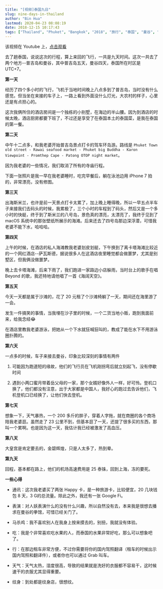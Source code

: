 ```yaml
---
title: "[视频]泰国九日"
slug: nine-days-in-thailand
author: "Bin Hua"
lastmod: 2020-04-23 08:08:19
date: 2018-12-15 10:17:43
tags: ["Thailand", "Phuket", "Bangkok", "2018", "旅行", "泰国", "曼谷", "普吉岛", "Youtube", "视频"]
---
```


该视频在 Youtube 上，[点击观看](https://www.youtube.com/watch?v=ZM6OnQ7jupQ)

去了趟泰国，说说这次的行程，算上来回的飞行，一共是九天时间。这次一共去了两个地方--普吉岛和曼谷，其中普吉岛五天，曼谷四天，泰国所在时区是 UTC+7。

**第一天**

经历了四个多小时的飞行，飞机于当地时间晚上八点多到了普吉岛，当时没有什么感觉。但当坐在来接的车子上，一路上看到外面没什么灯光，大农村的样子，心里还是有点担心的。

这次我俩所住的酒店房间是一个独栋的小别墅，在海边的半山腰。因为到酒店的时候太晚，酒店厨房都要下班了，不过还是享受了在泰国本土的泰国菜，是我在泰国的第一餐。

**第二天**

中午十二点多，和我老婆开始普吉岛景点打卡的驾车环岛游。路线是 `Phuket Town old street - Rawai seafood market - Phuket big Buddha - Karon Viewpoint - Promthep Cape - Patong OTOP night market`。

因为我老婆的一些情况，我们取消了所有的寺庙行程。

下面一张照片是我一早在我老婆睡时，吃完早餐后，躺在泳池边用 iPhone 7 拍的，非常漂亮，没有修图。

**第三天**

出海斯米兰，也许是前一天景点打卡太累了，加上晚上睡得晚，所以一早五点半车子来接我们去码头的时候，我累极了，三个小时的车程到了码头，然后又是一个多小时的快艇，终于到了斯米兰的八号岛，景色真的漂亮，太漂亮了，我终于见到了 macOS 系统中的那张壁纸所展示的海滩。后来还去了四号岛那边深浮潜，可惜我老婆不能下水，哈哈哈。

**第四天**

上午的时候，在酒店的私人海滩教我老婆划皮划艇，下午换到了离卡塔海滩比较近的一个网红酒店--萨瓦斯德，据说很多人在这酒店夜里睡觉都会做噩梦，尤其是别墅区，但我俩没做噩梦。

晚上去卡塔海滩，后来下雨了，我们跑进一家路边小店躲雨，当时台上的歌手在唱 Beyond 的歌，我还特地请他唱了一首《海阔天空》。

**第五天**

今天一天都是属于沙滩的，花了 20 元租了个沙滩椅躺了一天，期间还在海里游了一会。

发生一件搞笑的事情，当我埋在沙子里的时候，一个二货当地小贩，跑到我面前来，给我念经😂

在酒店里教我老婆游泳，把她从一个下水就狂喊狂叫的，教成了能在水下不用游泳圈扑腾的。

**第六天**

一点多的时候，车子来接去曼谷，印象比较深刻的事情有两件

1. 可能因为跑道短的缘故，他们的飞行员在飞机刚拐弯后就立刻起飞，没有停歇时间

2. 遇到小两口蜜月带着岳父母的一家，那个女婿好像外人一样，好可怜。登机口换了，他们都没有注意，出于大家都是中国人，我好心的跑过去告诉他们，飞机登机口已经换了，让他们快去登机。

**第七天**

想象一下，天气暴热，一个 200 多斤的胖子，穿着人字拖，就在商圈的各个商场陪我老婆逛。虽然走了 23 公里不到，但基本逛了一天，还提了很多买的东西，那叫一个累啊。也是因为这一天，我估计我已经被激发了高血压。

**第八天**

大皇宫是肯定要去的，金碧辉煌，只是人太多了，热到晕。

**第九天**

回程，基本都在路上，他们的机场高速费用是 25 泰铢，回到上海，冻的要死。

**一些心得**

- 通讯：这次我老婆买了两张 Happy 卡，是一种旅游卡，比较便宜，20 几块钱包 8 天，3 G的总流量。除此之外，我还有一张 Google Fi。

- 表演：对人妖表演什么的没有什么兴趣，所以自然没有去，本来我是很想去播求在曼谷的拳馆，可惜已经关门了。

- 马杀鸡：我不喜欢别人在我身上按来摸去的，别扭，我就没有体验。

- 吃：我是个非常喜欢吃水果的人，而泰国的水果非常好吃，那么可以想象吧了。

- 行：在那边租车非常方便，不过你需要将你的国内驾照翻译（租车的时候出示国内驾照和翻译件），或者你也可以通过 Grab 叫车。

- 天气：天气太热，湿度很高，导致的结果就是洗好的衣服都不容易干，这时候速干的衣服尤其显得重要。

- 纹身：到处都是纹身店，很想纹。
